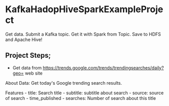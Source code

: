 # KafkaHadopHiveSparkExampleProject
Get data. Submit a Kafka topic. Get it with Spark from Topic. Save to HDFS and Apache Hive!

## Project Steps;
- Get data from https://trends.google.com/trends/trendingsearches/daily?geo= web site 

About Data:
  Get today's Google trending search results.
  
  Features
    - title: Search title
    - subtitle: subtitle about search
    - source: source of search
    - time_published
    - searches: Number of search about this title
    

